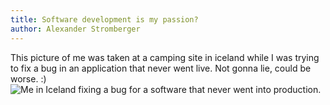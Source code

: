 ```yaml
---
title: Software development is my passion?
author: Alexander Stromberger
---
```


This picture of me was taken at a camping site in iceland while I was trying to fix a bug in an application that never went live.  Not gonna lie, could be worse. :)
![Me in Iceland fixing a bug for a software that never went into production.](https://public.st.fyi/blog/loveseng.jpg)